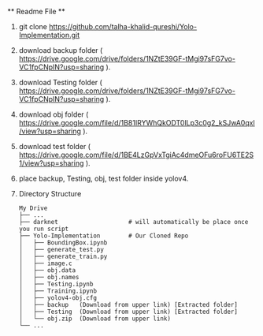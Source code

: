 
** Readme File **

 1) git clone https://github.com/talha-khalid-qureshi/Yolo-Implementation.git

 2) download backup folder ( https://drive.google.com/drive/folders/1NZtE39GF-tMgi97sFG7vo-VC1fpCNpIN?usp=sharing ).

 3) download Testing folder ( https://drive.google.com/drive/folders/1NZtE39GF-tMgi97sFG7vo-VC1fpCNpIN?usp=sharing ).

 4) download obj folder ( https://drive.google.com/file/d/1B81IRYWhQkODT0lLp3c0g2_kSJwA0qxl/view?usp=sharing ).

 5) download test folder ( https://drive.google.com/file/d/1BE4LzGpVxTgiAc4dmeOFu6roFU6TE2S1/view?usp=sharing ).

 6) place backup, Testing, obj, test folder inside yolov4.

 7) Directory Structure
         
        My Drive
        ├── ...
        ├── darknet                    # will automatically be place once you run script
        ├── Yolo-Implementation        # Our Cloned Repo
        │   ├── BoundingBox.ipynb          
        │   ├── generate_test.py 
        │   ├── generate_train.py 
        │   ├── image.c 
        │   ├── obj.data
        │   ├── obj.names 
        │   ├── Testing.ipynb 
        │   ├── Training.ipynb
        │   ├── yolov4-obj.cfg 
        │   ├── backup   (Download from upper link) [Extracted folder] 
        │   ├── Testing  (Download from upper link) [Extracted folder]
        │   └── obj.zip  (Download from upper link)              
        └── ...
